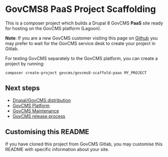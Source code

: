 # GovCMS8 PaaS Project Scaffolding

This is a composer project which builds a Drupal 8 GovCMS **PaaS** site ready for
hosting on the GovCMS platform (Lagoon).

**Note**: If you are a new GovCMS customer visiting this page on
[Github](https://github.com/govCMS/govcms8-scaffold-paas)
you may prefer to wait for the GovCMS service desk to create your project in Gitlab.

For testing GovCMS separately to the GovCMS platform, you can create a project
by running:

```
composer create-project govcms/govcms8-scaffold-paas MY_PROJECT
```

## Next steps

 * [Drupal/GovCMS distribution](https://govcms.gov.au/wiki-distro)
 * [GovCMS Platform](https://govcms.gov.au/wiki-platform)
 * [GovCMS Maintenance](https://govcms.gov.au/wiki-maintenance)
 * [GovCMS release process](https://govcms.gov.au/wiki-update-process)

## Customising this README

If you have cloned this project from GovCMS Gitlab, you may customise this README
with specific information about your site.
